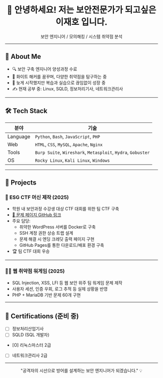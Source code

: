 
<h1 align="center">👋 안녕하세요! 저는 보안전문가가 되고싶은 이재호 입니다.</h1>
<p align="center">보안 엔지니어 / 모의해킹 / 시스템 취약점 분석</p>

---

## 📌 About Me
- 🔍 보안 구축 엔지니어 양성과정 수료
- 🎯 화이트 해커를 꿈꾸며, 다양한 취약점을 탐구하는 중
- 🧠 늦게 시작했지만 복습과 실습으로 끊임없이 성장 중
- ✍️ 현재 공부 중: Linux, SQLD, 정보처리기사, 네트워크관리사

---

## 🛠 Tech Stack

| 분야 | 기술 |
|------|------|
| Language | `Python`, `Bash`, `JavaScript`, `PHP` |
| Web | `HTML`, `CSS`, `MySQL`, `Apache`, `Nginx` |
| Tools | `Burp Suite`, `Wireshark`, `Metasploit`, `Hydra`, `Gobuster` |
| OS | `Rocky Linux`, `Kali Linux`, `Windows` |

---

## 🧩 Projects

### 🔐 ESG CTF 머신 제작 (2025)
- 학원 내 보안과정 수강생 대상 CTF 대회를 위한 팀 CTF 구축
- [🔗 문제 페이지 GitHub 링크](https://20241231.github.io/sunglass-ctf)
- 주요 담당:
  - 취약한 WordPress 서버를 Docker로 구축
  - SSH 계정 권한 상승 트랩 설계
  - 문제 해결 시 엔딩 크레딧 출력 페이지 구현
  - GitHub Pages를 통한 다운로드/배포 환경 구축
- 🏆 팀 CTF 대회 우승

---

### 🕵️‍♂️ 웹 취약점 워게임 (2025)
- SQL Injection, XSS, LFI 등 웹 보안 위주 팀 워게임 문제 제작
- 사용자 세션, 인증 우회, 로그 추적 등 실제 상황을 반영
- PHP + MariaDB 기반 문제 60개 구현

---

## 🏅 Certifications (준비 중)
- [ ] 정보처리산업기사
- [ ] SQLD (SQL 개발자)
- [O] 리눅스마스터 2급
- [ ] 네트워크관리사 2급

---

<p align="center">"공격자의 시선으로 방어를 설계하는 보안 엔지니어가 되겠습니다." 💡</p>
